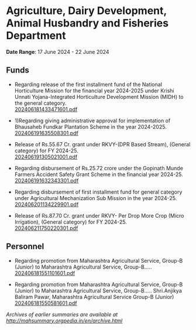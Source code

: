 # Agriculture, Dairy Development, Animal Husbandry and Fisheries Department

**Date Range**: 17 June 2024 - 22 June 2024


## Funds
- Regarding release of the first installment fund of the National Horticulture Mission for the financial year 2024-2025 under Krishi Unnati Yojana-Integrated Horticulture Development Mission (MIDH) to the general category.\
  [202406181433471601.pdf](https://gr.maharashtra.gov.in/Site/Upload/Government%20Resolutions/English/202406181433471601.pdf)

- 1)Regarding giving administrative approval for implementation of Bhausaheb Fundkar Plantation Scheme in the year 2024-2025.\
  [202406191635508301.pdf](https://gr.maharashtra.gov.in/Site/Upload/Government%20Resolutions/English/202406191635508301.pdf)

- Release of Rs.55.67 Cr. grant under RKVY-(DPR Based Stream), (General category) for FY 2024-25.\
  [202406191305021001.pdf](https://gr.maharashtra.gov.in/Site/Upload/Government%20Resolutions/English/202406191305021001.pdf)

- Regarding disbursement of Rs.25.72 crore under the Gopinath Munde Farmers Accident Safety Grant Scheme in the financial year 2024-25.\
  [202406191632343301.pdf](https://gr.maharashtra.gov.in/Site/Upload/Government%20Resolutions/English/202406191632343301.pdf)

- Regarding disbursement of first installment fund for general category under Agricultural Mechanization Sub Mission in the year 2024-25.\
  [202406201134229901.pdf](https://gr.maharashtra.gov.in/Site/Upload/Government%20Resolutions/English/202406201134229901.pdf)

- Release of Rs.87.70 Cr. grant under RKVY- Per Drop More Crop (Micro Irrigation), (General category) for FY 2024-25.\
  [202406211750220301.pdf](https://gr.maharashtra.gov.in/Site/Upload/Government%20Resolutions/English/202406211750220301.pdf)

## Personnel
- Regarding promotion from Maharashtra Agricultural Service, Group-B (Junior) to Maharashtra Agricultural Service, Group-B.....\
  [202406181551101601.pdf](https://gr.maharashtra.gov.in/Site/Upload/Government%20Resolutions/English/202406181551101601.pdf)

- Regarding promotion from Maharashtra Agricultural Service, Group-B (Junior) to Maharashtra Agricultural Service, Group-B..... Shri.Anjikya Baliram Pawar, Maharashtra Agricultural Service Group-B (Junior)\
  [202406181550581601.pdf](https://gr.maharashtra.gov.in/Site/Upload/Government%20Resolutions/English/202406181550581601.pdf)


*Archives of earlier summaries are available at http://mahsummary.orgpedia.in/en/archive.html*